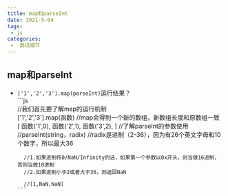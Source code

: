```yaml
---
title: map和parseInt
date: 2021-5-04
tags:
 - js
categories:
 -  面试细节
---       
```


##  map和parseInt     

+ `['1','2','3'].map(parseInt)`运行结果？    
      ```js   
        //我们首先要了解map的运行机制   
        ['1','2','3'].map(函数)
        //map会得到一个新的数组，新数组长度和原数组一致   
        [
          函数('1',0),
          函数('2',1),
          函数('3',2),
        ]
        //了解parseInt的参数使用
        //parseInt(string，radix)
        //radix是进制（2-36），因为有26个英文字母和10个数字，所以最大36   

        //1.如果进制传0/NaN/Infinity的话，如果第一个参数以0x开头，则当做16进制，否则当做10进制    
        //2.如果进制小于2或者大于36，则返回NaN  

        //[1,NaN,NaN]   
      ```